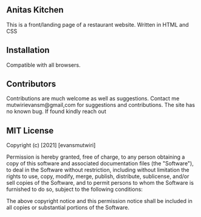 ## Anitas Kitchen

This is a front/landing page of a restaurant website. Written in HTML and CSS

## Installation

Compatible with all browsers.

## Contributors

Contributions are much welcome as well as suggestions. Contact me mutwirievansm@gmail,com for suggestions and contributions. The site has no known bug. If found kindly reach out

## MIT License
Copyright (c) [2021] [evansmutwiri]

Permission is hereby granted, free of charge, to any person obtaining a copy
of this software and associated documentation files (the "Software"), to deal
in the Software without restriction, including without limitation the rights
to use, copy, modify, merge, publish, distribute, sublicense, and/or sell
copies of the Software, and to permit persons to whom the Software is
furnished to do so, subject to the following conditions:

The above copyright notice and this permission notice shall be included in all
copies or substantial portions of the Software.